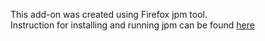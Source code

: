 This add-on was created using Firefox jpm tool.  
Instruction for installing and running jpm can be found [here](https://developer.mozilla.org/en-US/Add-ons/SDK/Tools/jpm)
